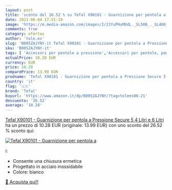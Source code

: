 ```yaml
---
layout: post
title: 'sconto del 26.52 % su Tefal X90101 - Guarnizione per pentola a  '
date: 2021-06-04 17:51:19
image: 'https://m.media-amazon.com/images/I/21YuPHxMUdL._SL500_._SL400_.jpg'
comments: true
category: ofertas
author: 'tole.es'
slug: 'B005ZAJYNY-it Tefal X90101 - Guarnizione per pentola a Pressione Secure...'
sku: 'B005ZAJYNY-it'
tags: [ 'Accessori per pentole a pressione','Accessori per pentole, padelle e pirofile','Casa e cucina','Pentole, padelle e pirofile','tefal', ]
actualPrice: 10.28 EUR
currency: EUR
price: 10.28
comparePrice: 13.99 EUR
prodname: 'Tefal X90101 - Guarnizione per pentola a Pressione Secure 5  4 Litri e 6 Litri'
country: 'it'
flag: '🇮🇹'
brand: 'Tefal'
buyurl: 'https://www.amazon.it/dp/B005ZAJYNY/?tag=tolees00-21'
descuento: '26.52'
average: '10.28'
---
```


[Tefal X90101 - Guarnizione per pentola a Pressione Secure 5  4 Litri e 6 Litri](https://www.amazon.it/dp/B005ZAJYNY/?tag=tolees00-21) ha un prezzo di 10.28 EUR (originale: 13.99 EUR) con uno sconto del 26.52 % sconto qui:

[![Tefal X90101 - Guarnizione per pentola a](https://m.media-amazon.com/images/I/21YuPHxMUdL._SL500_._SL400_.jpg)](https://www.amazon.it/dp/B005ZAJYNY/?tag=tolees00-21)

ℹ️:

- Consente una chiusura ermetica
- Progettato in acciaio inossidabile
- Colore: bianco

[🛒 Acquista qui!!](https://www.amazon.it/dp/B005ZAJYNY/?tag=tolees00-21)
